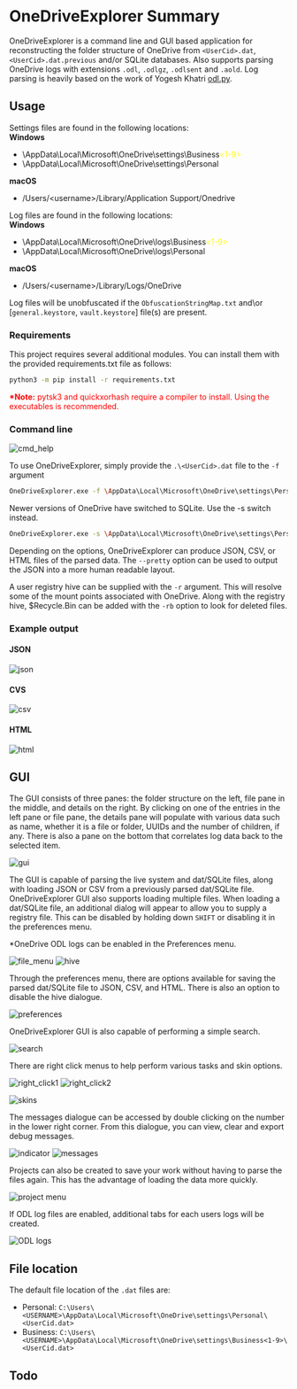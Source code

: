 # OneDriveExplorer Summary

OneDriveExplorer is a command line and GUI based application for reconstructing the folder structure of OneDrive from `<UserCid>.dat`, `<UserCid>.dat.previous` and/or SQLite databases. Also supports parsing OneDrive logs with extensions `.odl`, `.odlgz`, `.odlsent` and `.aold`. Log parsing is heavily based on the work of Yogesh Khatri [odl.py](https://github.com/ydkhatri/OneDrive).

## Usage

Settings files are found in the following locations:  
 **Windows**
 * \AppData\Local\Microsoft\OneDrive\settings\Business<span style="color:yellow"><1-9></span>
 * \AppData\Local\Microsoft\OneDrive\settings\Personal
 
 **macOS**
 * /Users/\<username>/Library/Application Support/Onedrive
 
Log files are found in the following locations:  
**Windows**
 * \AppData\Local\Microsoft\OneDrive\logs\Business<span style="color:yellow"><1-9></span>
 * \AppData\Local\Microsoft\OneDrive\logs\Personal
 
 **macOS**
 * /Users/\<username>/Library/Logs/OneDrive
 
 Log files will be unobfuscated if the `ObfuscationStringMap.txt` and\or [`general.keystore`, `vault.keystore`] file(s) are present.

### Requirements

This project requires several additional modules. You can install them with the provided requirements.txt file as follows:

```bash
python3 -m pip install -r requirements.txt
```

<span style="color:red">**&#42;Note:** pytsk3 and quickxorhash require a compiler to install. Using the executables is recommended.</span>

### Command line

![cmd_help](./Images/cmd_help.png)

To use OneDriveExplorer, simply provide the `.\<UserCid>.dat` file to the `-f` argument

```bash
OneDriveExplorer.exe -f \AppData\Local\Microsoft\OneDrive\settings\Personal/Business<1-9>\d1a7c039-6175-4ddb-bcdb-a8de45cf1678.dat
```

Newer versions of OneDrive have switched to SQLite. Use the -s switch instead.

```bash
OneDriveExplorer.exe -s \AppData\Local\Microsoft\OneDrive\settings\Personal/Business<1-9>
```

Depending on the options, OneDriveExplorer can produce JSON, CSV, or HTML files of the parsed data. The `--pretty` option can be used to output the JSON into a more human readable layout.

A user registry hive can be supplied with the `-r` argument. This will resolve some of the mount points associated with OneDrive. Along with the registry hive, $Recycle.Bin can be added with the `-rb` option to look for deleted files.

### Example output

#### JSON

![json](./Images/json.png)

#### CVS

![csv](./Images/csv.png)

#### HTML

![html](./Images/html.png)

## GUI

The GUI consists of three panes: the folder structure on the left, file pane in the middle, and details on the right. By clicking on one of the entries in the left pane or file pane, the details pane will populate with various data such as name, whether it is a file or folder, UUIDs and the number of children, if any. There is also a pane on the bottom that correlates log data back to the selected item.

![gui](./Images/gui.png)

The GUI is capable of parsing the live system and dat/SQLite files, along with loading JSON or CSV from a previously parsed dat/SQLite file. OneDriveExplorer GUI also supports loading multiple files. When loading a dat/SQLite file, an additional dialog will appear to allow you to supply a registry file. This can be disabled by holding down `SHIFT` or disabling it in the preferences menu.

&#42;OneDrive ODL logs can be enabled in the Preferences menu.

![file_menu](./Images/file_menu.png)  ![hive](./Images/hive.png)

Through the preferences menu, there are options available for saving the parsed dat/SQLite file to JSON, CSV, and HTML. There is also an option to disable the hive dialogue.

![preferences](./Images/preference.png)

OneDriveExplorer GUI is also capable of performing a simple search.

![search](./Images/search.png)

There are right click menus to help perform various tasks and skin options.

![right_click1](./Images/rc_menu1.png)
![right_click2](./Images/rc_menu2.png)

![skins](./Images/skins.png)

The messages dialogue can be accessed by double clicking on the number in the lower right corner. From this dialogue, you can view, clear and export debug messages.

![indicator](./Images/message_indicator.png)
![messages](./Images/message.png)

Projects can also be created to save your work without having to parse the files again. This has the advantage of loading the data more quickly.

![project menu](./Images/project.png)

If ODL log files are enabled, additional tabs for each users logs will be created.

![ODL logs](./Images/odl.png)

## File location

The default file location of the `.dat` files are:

- Personal: `C:\Users\<USERNAME>\AppData\Local\Microsoft\OneDrive\settings\Personal\<UserCid.dat>`
- Business: `C:\Users\<USERNAME>\AppData\Local\Microsoft\OneDrive\settings\Business<1-9>\<UserCid.dat>`

## Todo
